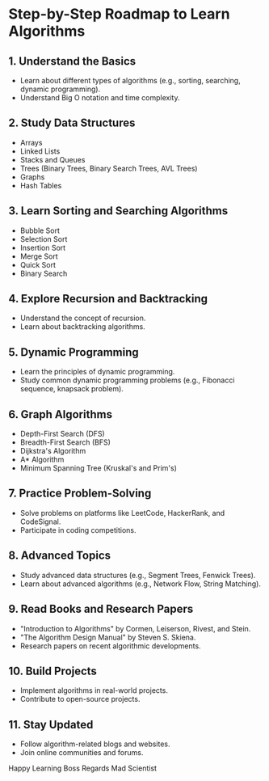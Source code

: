 # Step-by-Step Roadmap to Learn Algorithms

## 1. Understand the Basics

- Learn about different types of algorithms (e.g., sorting, searching, dynamic programming).
- Understand Big O notation and time complexity.

## 2. Study Data Structures

- Arrays
- Linked Lists
- Stacks and Queues
- Trees (Binary Trees, Binary Search Trees, AVL Trees)
- Graphs
- Hash Tables

## 3. Learn Sorting and Searching Algorithms

- Bubble Sort
- Selection Sort
- Insertion Sort
- Merge Sort
- Quick Sort
- Binary Search

## 4. Explore Recursion and Backtracking

- Understand the concept of recursion.
- Learn about backtracking algorithms.

## 5. Dynamic Programming

- Learn the principles of dynamic programming.
- Study common dynamic programming problems (e.g., Fibonacci sequence, knapsack problem).

## 6. Graph Algorithms

- Depth-First Search (DFS)
- Breadth-First Search (BFS)
- Dijkstra's Algorithm
- A\* Algorithm
- Minimum Spanning Tree (Kruskal's and Prim's)

## 7. Practice Problem-Solving

- Solve problems on platforms like LeetCode, HackerRank, and CodeSignal.
- Participate in coding competitions.

## 8. Advanced Topics

- Study advanced data structures (e.g., Segment Trees, Fenwick Trees).
- Learn about advanced algorithms (e.g., Network Flow, String Matching).

## 9. Read Books and Research Papers

- "Introduction to Algorithms" by Cormen, Leiserson, Rivest, and Stein.
- "The Algorithm Design Manual" by Steven S. Skiena.
- Research papers on recent algorithmic developments.

## 10. Build Projects

- Implement algorithms in real-world projects.
- Contribute to open-source projects.

## 11. Stay Updated

- Follow algorithm-related blogs and websites.
- Join online communities and forums.

Happy Learning Boss
Regards Mad Scientist
